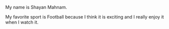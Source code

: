    My name is Shayan Mahnam.
   
   My favorite sport is Football because I think it is exciting and I really enjoy it when I watch it.
  
